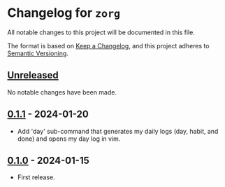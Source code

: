 # Changelog for `zorg`

All notable changes to this project will be documented in this file.

The format is based on [Keep a Changelog], and this project adheres to
[Semantic Versioning].

[Keep a Changelog]: https://keepachangelog.com/en/1.0.0/
[Semantic Versioning]: https://semver.org/


## [Unreleased](https://github.com/bbugyi200/zorg/compare/0.1.1...HEAD)

No notable changes have been made.

## [0.1.1](https://github.com/bbugyi200/zorg/compare/0.1.0...0.1.1) - 2024-01-20

* Add 'day' sub-command that generates my daily logs (day, habit, and done) and
  opens my day log in vim.

## [0.1.0](https://github.com/bbugyi200/zorg/releases/tag/0.1.0) - 2024-01-15

* First release.
